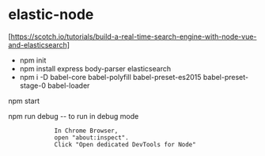 # elastic-node
[https://scotch.io/tutorials/build-a-real-time-search-engine-with-node-vue-and-elasticsearch]

* npm init
* npm install express body-parser elasticsearch
* npm i -D babel-core babel-polyfill babel-preset-es2015 babel-preset-stage-0 babel-loader


npm start

npm run debug -- to run in debug mode

                 In Chrome Browser,
                 open "about:inspect".
                 Click "Open dedicated DevTools for Node"

